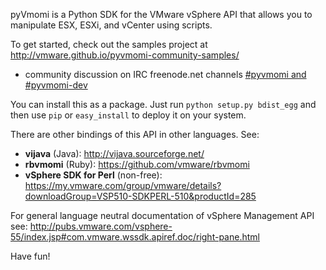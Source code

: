 pyVmomi is a Python SDK for the VMware vSphere API that allows you to
manipulate ESX, ESXi, and vCenter using scripts.

To get started, check out the samples project at http://vmware.github.io/pyvmomi-community-samples/

* community discussion on IRC freenode.net channels [#pyvmomi and #pyvmomi-dev](http://webchat.freenode.net/?channels=#pyvmomi,#pyvmomi-dev)

You can install this as a package. Just run `python setup.py bdist_egg`
and then use `pip` or `easy_install` to deploy it on your system.

There are other bindings of this API in other languages. See:

* **vijava** (Java): http://vijava.sourceforge.net/
* **rbvmomi** (Ruby): https://github.com/vmware/rbvmomi
* **vSphere SDK for Perl** (non-free): https://my.vmware.com/group/vmware/details?downloadGroup=VSP510-SDKPERL-510&productId=285

For general language neutral documentation of vSphere Management API see:
http://pubs.vmware.com/vsphere-55/index.jsp#com.vmware.wssdk.apiref.doc/right-pane.html



Have fun!
